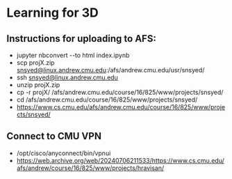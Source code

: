 # Learning for 3D

## Instructions for uploading to AFS:

* jupyter nbconvert --to html index.ipynb
*  scp projX.zip snsyed@linux.andrew.cmu.edu:/afs/andrew.cmu.edu/usr/snsyed/
* ssh snsyed@linux.andrew.cmu.edu
* unzip projX.zip
* cp -r projX/ /afs/andrew.cmu.edu/course/16/825/www/projects/snsyed/
* cd /afs/andrew.cmu.edu/course/16/825/www/projects/snsyed/
* https://www.cs.cmu.edu/afs/andrew.cmu.edu/course/16/825/www/projects/snsyed/

## Connect to CMU VPN

* /opt/cisco/anyconnect/bin/vpnui
* https://web.archive.org/web/20240706211533/https://www.cs.cmu.edu/afs/andrew/course/16/825/www/projects/hravisan/
